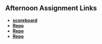 ## Afternoon Assignment Links

* **[scoreboard](https://ewood-coder.github.io/boiseCodeWorks/Week2/scoreboard)**
* **[Repo](https://github.com/ewood-coder/<ASSIGNMENT_REPO>)**
* **[Repo](https://github.com/ewood-coder/<ASSIGNMENT_REPO>)**
* **[Repo](https://github.com/ewood-coder/<ASSIGNMENT_REPO>)**
